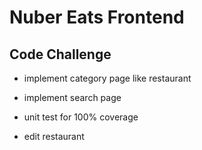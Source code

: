 # Nuber Eats Frontend

## Code Challenge

- implement category page like restaurant
- implement search page

- unit test for 100% coverage

- edit restaurant
